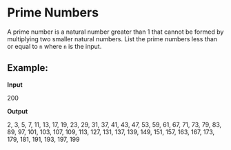# Prime Numbers

A prime number is a natural number greater than 1 that cannot be formed by multiplying two smaller natural numbers.
List the prime numbers less than or equal to `n` where `n` is the input.

## Example:
**Input**

200

**Output**

2, 3, 5, 7, 11, 13, 17, 19, 23, 29, 31, 37, 41, 43, 47, 53, 59, 61, 67, 71, 73, 79, 83, 89, 97, 101, 103, 107, 109, 113, 127, 131, 137, 139, 149, 151, 157, 163, 167, 173, 179, 181, 191, 193, 197, 199